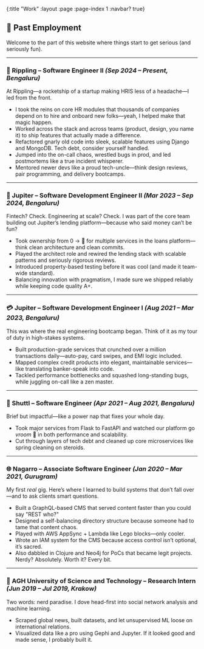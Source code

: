 {:title "Work"
 :layout :page
 :page-index 1
 :navbar? true}

## 💼 Past Employment

Welcome to the part of this website where things start to get serious (and seriously fun).

---

### 🧊 Rippling – Software Engineer II *(Sep 2024 – Present, Bengaluru)*

 At Rippling—a rocketship of a startup making HRIS less of a headache—I led from the front.

- I took the reins on core HR modules that thousands of companies depend on to hire and onboard new folks—yeah, I helped make that magic happen.
- Worked across the stack and across teams (product, design, you name it) to ship features that actually made a difference.
- Refactored gnarly old code into sleek, scalable features using Django and MongoDB. Tech debt, consider yourself handled.
- Jumped into the on-call chaos, wrestled bugs in prod, and led postmortems like a true incident whisperer.
- Mentored newer devs like a proud tech-uncle—think design reviews, pair programming, and delivery bootcamps.

---

### 💸 Jupiter – Software Development Engineer II *(Mar 2023 – Sep 2024, Bengaluru)*

Fintech? Check. Engineering at scale? Check. I was part of the core team building out Jupiter’s lending platform—because who said money can’t be fun?

- Took ownership from 0 → 🚀 for multiple services in the loans platform—think clean architecture and clean commits.
- Played the architect role and rewired the lending stack with scalable patterns and seriously rigorous reviews.
- Introduced property-based testing before it was cool (and made it team-wide standard).
- Balancing innovation with pragmatism, I made sure we shipped reliably while keeping code quality A+.

---

### 💳 Jupiter – Software Development Engineer I *(Aug 2021 – Mar 2023, Bengaluru)*

This was where the real engineering bootcamp began. Think of it as my tour of duty in high-stakes systems.

- Built production-grade services that crunched over a million transactions daily—auto-pay, card swipes, and EMI logic included.
- Mapped complex credit products into elegant, maintainable services—like translating banker-speak into code.
- Tackled performance bottlenecks and squashed long-standing bugs, while juggling on-call like a zen master.

---

### 🚌 Shuttl – Software Engineer *(Apr 2021 – Aug 2021, Bengaluru)*

Brief but impactful—like a power nap that fixes your whole day.

- Took major services from Flask to FastAPI and watched our platform go *vroom* 🚀 in both performance and scalability.
- Cut through layers of tech debt and cleaned up core microservices like spring cleaning on steroids.

---

### 🌐 Nagarro – Associate Software Engineer *(Jan 2020 – Mar 2021, Gurugram)*

My first *real* gig. Here’s where I learned to build systems that don’t fall over—and to ask clients smart questions.

- Built a GraphQL-based CMS that served content faster than you could say "REST who?"
- Designed a self-balancing directory structure because someone had to tame that content chaos.
- Played with AWS AppSync + Lambda like Lego blocks—only cooler.
- Wrote an IAM system for the CMS because access control isn’t optional, it’s sacred.
- Also dabbled in Clojure and Neo4j for PoCs that became legit projects. Nerdy? Absolutely. Worth it? Every bit.

---

### 🔬 AGH University of Science and Technology – Research Intern *(Jun 2019 – Jul 2019, Krakow)*

Two words: nerd paradise. I dove head-first into social network analysis and machine learning.

- Scraped global news, built datasets, and let unsupervised ML loose on international relations.
- Visualized data like a pro using Gephi and Jupyter. If it looked good and made sense, I probably built it.
